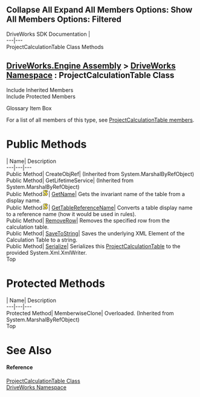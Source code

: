 Collapse All Expand All Members Options: Show All  Members Options: Filtered   
---  
DriveWorks SDK Documentation  |   
---|---  
ProjectCalculationTable Class Methods   
  
[DriveWorks.Engine Assembly](topic2156.md) > [DriveWorks Namespace](topic2159.md) : ProjectCalculationTable Class  
---  
  
Include Inherited Members    
Include Protected Members    


Glossary Item Box

For a list of all members of this type, see [ProjectCalculationTable members](topic3927.md).

# Public Methods

| Name| Description  
---|---|---  
Public Method| CreateObjRef|  (Inherited from System.MarshalByRefObject)  
Public Method| GetLifetimeService|  (Inherited from System.MarshalByRefObject)  
Public Method![static \(Shared in Visual Basic\)](dotnetimages/static.gif)| [GetName](topic3932.md)| Gets the invariant name of the table from a display name.   
Public Method![static \(Shared in Visual Basic\)](dotnetimages/static.gif)| [GetTableReferenceName](topic3933.md)| Converts a table display name to a reference name (how it would be used in rules).   
Public Method| [RemoveRow](topic3934.md)| Removes the specified row from the calculation table.   
Public Method| [SaveToString](topic3935.md)| Saves the underlying XML Element of the Calculation Table to a string.   
Public Method| [Serialize](topic3936.md)| Serializes this [ProjectCalculationTable](topic3926.md) to the provided System.Xml.XmlWriter.   
Top

# Protected Methods

| Name| Description  
---|---|---  
Protected Method| MemberwiseClone| Overloaded. (Inherited from System.MarshalByRefObject)  
Top

# See Also

#### Reference

[ProjectCalculationTable Class](topic3926.md)   
[DriveWorks Namespace](topic2159.md)


